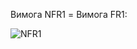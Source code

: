 Вимога NFR1 = Вимога FR1:

![NFR1](https://user-images.githubusercontent.com/79920734/195885623-8fe43900-50f4-44fe-82f0-dab745d5c758.jpg)
